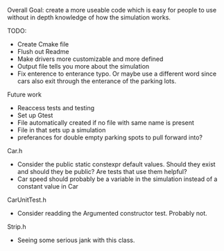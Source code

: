 Overall Goal: create a more useable code which is easy for people to use without in depth knowledge of how the simulation works.

TODO:
- Create Cmake file
- Flush out Readme
- Make drivers more customizable and more defined
- Output file tells you more about the simulation
- Fix enterence to enterance typo. Or maybe use a different word since cars also exit through the enterance of the parking lots.




Future work
- Reaccess tests and testing
- Set up Gtest
- File automatically created if no file with same name is present
- File in that sets up a simulation
- preferances for double empty parking spots to pull forward into?


Car.h
- Consider the public static constexpr default values. Should they exist and should they be public? Are tests that use them helpful?
- Car speed should probably be a variable in the simulation instead of a constant value in Car

CarUnitTest.h
- Consider readding the Argumented constructor test. Probably not.

Strip.h
- Seeing some serious jank with this class.